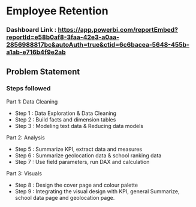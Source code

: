 
# Employee Retention


### Dashboard Link : https://app.powerbi.com/reportEmbed?reportId=e58b0af8-3faa-42e3-a0aa-2856988817bc&autoAuth=true&ctid=6c6bacea-5648-455b-a1ab-e716b4f9e2ab

## Problem Statement


### Steps followed 

Part 1: Data Cleaning
- Step 1 : Data Exploration & Data Cleaning
- Step 2 : Build facts and dimension tables
- Step 3 : Modeling text data & Reducing data models

Part 2: Analysis
- Step 5 : Summarize KPI, extract data and measures
- Step 6 : Summarize geolocation data & school ranking data 
- Step 7 : Use field parameters, run DAX and calculation

Part 3: Visuals
- Step 8 : Design the cover page and colour palette
- Step 9 : 
           Integrating the visual design with KPI, general Summarize, school data page and geolocation page.
        
 

